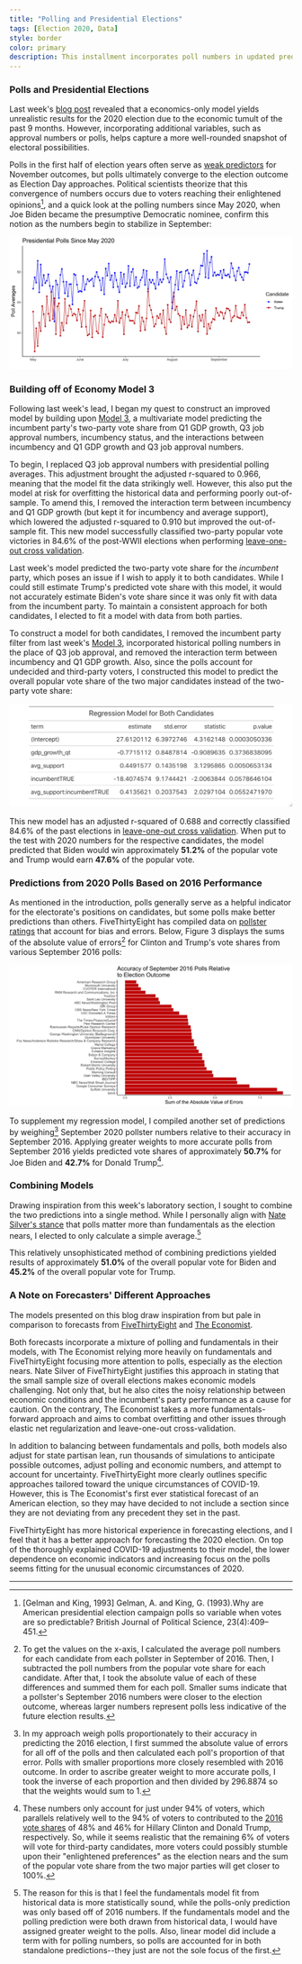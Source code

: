 ```yaml
---
title: "Polling and Presidential Elections"
tags: [Election 2020, Data]
style: border
color: primary
description: This installment incorporates poll numbers in updated predictions, explores the accuracy of polls across sources, and compares two approaches taken by professional forecasters.
---
```


### Polls and Presidential Elections

Last week's [blog post](../_posts/2020-09-19-economy.md) revealed that a economics-only model yields unrealistic results for the 2020 election due to the economic tumult of the past 9 months. However, incorporating additional variables, such as approval numbers or polls, helps capture a more well-rounded snapshot of electoral possibilities. 

Polls in the first half of election years often serve as [weak predictors](https://projects.economist.com/us-2020-forecast/president/how-this-works) for November outcomes, but polls ultimately converge to the election outcome as Election Day approaches. Political scientists theorize that this convergence of numbers occurs due to voters reaching their enlightened opinions[^Gelman-and-King], and a quick look at the polling numbers since May 2020, when Joe Biden became the presumptive Democratic nominee, confirm this notion as the numbers begin to stabilize in September:

![Figure 1](https://raw.githubusercontent.com/kayla-manning/gov1347/master/figures/polling/polls_2020.jpg)

### Building off of Economy Model 3

Following last week's lead, I began my quest to construct an improved model by building upon [Model 3](https://raw.githubusercontent.com/kayla-manning/gov1347/master/figures/economy/inc_q1_gdp_approval.html), a multivariate model predicting the incumbent party's two-party vote share from Q1 GDP growth, Q3 job approval numbers, incumbency status, and the interactions between incumbency and Q1 GDP growth and Q3 job approval numbers.

To begin, I replaced Q3 job approval numbers with presidential polling averages. This adjustment brought the adjusted r-squared to 0.966, meaning that the model fit the data strikingly well. However, this also put the model at risk for overfitting the historical data and performing poorly out-of-sample. To amend this, I removed the interaction term between incumbency and Q1 GDP growth (but kept it for incumbency and average support), which lowered the adjusted r-squared to 0.910 but improved the out-of-sample fit. This new model successfully classified two-party popular vote victories in 84.6% of the post-WWII elections when performing [leave-one-out cross validation](https://kayla-manning.github.io/gov1347/figures/polling/inc_model_classification).

Last week's model predicted the two-party vote share for the *incumbent* party, which poses an issue if I wish to apply it to both candidates. While I could still estimate Trump's predicted vote share with this model, it would not accurately estimate Biden's vote share since it was only fit with data from the incumbent party. To maintain a consistent approach for both candidates, I elected to fit a model with data from both parties. 

To construct a model for both candidates, I removed the incumbent party filter from last week's [Model 3](https://kayla-manning.github.io/gov1347/figures/economy/inc_q1_gdp_approval.html), incorporated historical polling numbers in the place of Q3 job approval, and removed the interaction term between incumbency and Q1 GDP growth. Also, since the polls account for undecided and third-party voters, I constructed this model to predict the overall popular vote share of the two major candidates instead of the two-party vote share:

![Figure 2](https://raw.githubusercontent.com/kayla-manning/gov1347/master/figures/polling/both_regression.jpeg)

This new model has an adjusted r-squared of 0.688 and correctly classified 84.6% of the past elections in [leave-one-out cross validation](https://kayla-manning.github.io/gov1347/figures/polling/both_model_classification.html). When put to the test with 2020 numbers for the respective candidates, the model predicted that Biden would win approximately **51.2%** of the popular vote and Trump would earn **47.6%** of the popular vote.


### Predictions from 2020 Polls Based on 2016 Performance

As mentioned in the introduction, polls generally serve as a helpful indicator for the electorate's positions on candidates, but some polls make better predictions than others. FiveThirtyEight has compiled data on [pollster ratings](https://github.com/fivethirtyeight/data/tree/master/pollster-ratings) that account for bias and errors. Below, Figure 3 displays the sums of the absolute value of errors[^sum-abs] for Clinton and Trump's vote shares from various September 2016 polls:

![Figure 3](https://raw.githubusercontent.com/kayla-manning/gov1347/master/figures/polling/pollster_accuracy_sep2016.jpg)

To supplement my regression model, I compiled another set of predictions by weighing[^weight-scheme] September 2020 pollster numbers relative to their accuracy in September 2016. Applying greater weights to more accurate polls from September 2016 yields predicted vote shares of approximately **50.7%** for Joe Biden and **42.7%** for Donald Trump[^total-voters].


### Combining Models

Drawing inspiration from this week's laboratory section, I sought to combine the two predictions into a single method. While I personally align with [Nate Silver's stance](https://fivethirtyeight.com/features/how-fivethirtyeights-2020-presidential-forecast-works-and-whats-different-because-of-covid-19/) that polls matter more than fundamentals as the election nears, I elected to only calculate a simple average.[^simple-average]

This relatively unsophisticated method of combining predictions yielded results of approximately **51.0%** of the overall popular vote for Biden and **45.2%** of the overall popular vote for Trump.


### A Note on Forecasters' Different Approaches

The models presented on this blog draw inspiration from but pale in comparison to forecasts from [FiveThirtyEight](https://fivethirtyeight.com/features/how-fivethirtyeights-2020-presidential-forecast-works-and-whats-different-because-of-covid-19/) and [The Economist](https://projects.economist.com/us-2020-forecast/president/how-this-works).

Both forecasts incorporate a mixture of polling and fundamentals in their models, with The Economist relying more heavily on fundamentals and FiveThirtyEight focusing more attention to polls, especially as the election nears. Nate Silver of FiveThirtyEight justifies this approach in stating that the small sample size of overall elections makes economic models challenging. Not only that, but he also cites the noisy relationship between economic conditions and the incumbent's party performance as a cause for caution. On the contrary, The Economist takes a more fundamentals-forward approach and aims to combat overfitting and other issues through elastic net regularization and leave-one-out cross-validation.

In addition to balancing between fundamentals and polls, both models also adjust for state partisan lean, run thousands of simulations to anticipate possible outcomes, adjust polling and economic numbers, and attempt to account for uncertainty. FiveThirtyEight more clearly outlines specific approaches tailored toward the unique circumstances of COVID-19. However, this is The Economist's first ever statistical forecast of an American election, so they may have decided to not include a section since they are not deviating from any precedent they set in the past.

FiveThirtyEight has more historical experience in forecasting elections, and I feel that it has a better approach for forecasting the 2020 election. On top of the thoroughly explained COVID-19 adjustments to their model, the lower dependence on economic indicators and increasing focus on the polls seems fitting for the unusual economic circumstances of 2020. 

----------------------------------------------------

[^Gelman-and-King]: [Gelman and King, 1993] Gelman, A. and King, G. (1993).Why are American presidential election campaign polls so variable when votes are so predictable? British Journal of Political Science, 23(4):409–451.

[^sum-abs]: To get the values on the x-axis, I calculated the average poll numbers for each candidate from each pollster in September of 2016. Then, I subtracted the poll numbers from the popular vote share for each candidate. After that, I took the absolute value of each of these differences and summed them for each poll. Smaller sums indicate that a pollster's September 2016 numbers were closer to the election outcome, whereas larger numbers represent polls less indicative of the future election results.

[^weight-scheme]: In my approach weigh polls proportionately to their accuracy in predicting the 2016 election, I first summed the absolute value of errors for all off of the polls and then calculated each poll's proportion of that error. Polls with smaller proportions more closely resembled with 2016 outcome. In order to ascribe greater weight to more accurate polls, I took the inverse of each proportion and then divided by 296.8874 so that the weights would sum to 1. 

[^total-voters]: These numbers only account for just under 94% of voters, which parallels relatively well to the 94% of voters to contributed to the [2016 vote shares](https://www.pewresearch.org/politics/2018/08/09/an-examination-of-the-2016-electorate-based-on-validated-voters/) of 48% and 46% for Hillary Clinton and Donald Trump, respectively. So, while it seems realistic that the remaining 6% of voters will vote for third-party candidates, more voters could possibly stumble upon their "enlightened preferences"[^Gelman-and-King] as the election nears and the sum of the popular vote share from the two major parties will get closer to 100%.

[^simple-average]: The reason for this is that I feel the fundamentals model fit from historical data is more statistically sound, while the polls-only prediction was only based off of 2016 numbers. If the fundamentals model and the polling prediction were both drawn from historical data, I would have assigned greater weight to the polls. Also, linear model did include a term with for polling numbers, so polls are accounted for in both standalone predictions--they just are not the sole focus of the first.

